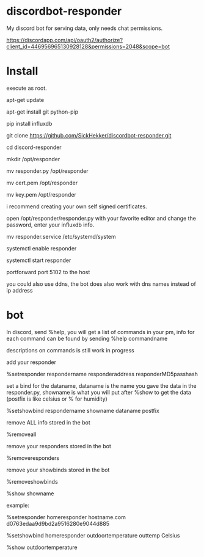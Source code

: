 # discordbot-responder
My discord bot for serving data, only needs chat permissions.

https://discordapp.com/api/oauth2/authorize?client_id=446956965130928128&permissions=2048&scope=bot
# Install
execute as root.

apt-get update

apt-get install git python-pip

pip install influxdb

git clone https://github.com/SickHekker/discordbot-responder.git

cd discord-responder

mkdir /opt/responder

mv responder.py /opt/responder

mv cert.pem /opt/responder

mv key.pem /opt/responder

i recommend creating your own self signed certificates.


open /opt/responder/responder.py with your favorite editor and change the password, enter your influxdb info.

mv responder.service /etc/systemd/system

systemctl enable  responder

systemctl start responder

portforward port 5102 to the host

you could also use ddns, the bot does also work with dns names instead of ip address

# bot
In discord, send %help, you will get a list of commands in your pm, info for each command can be found by sending %help commandname

descriptions on commands is still work in progress

add your responder

%setresponder respondername responderaddress responderMD5passhash	

set a bind for the dataname, dataname is the name you gave the data in the responder.py, showname is what you will put after %show to get the data (postfix is like celsius or % for humidity)

%setshowbind respondername showname dataname postfix		
	
remove ALL info stored in the bot

%removeall	

remove your responders stored in the bot

%removeresponders	

remove your showbinds stored in the bot

%removeshowbinds	
	
%show showname


example:

%setresponder homeresponder hostname.com d0763edaa9d9bd2a9516280e9044d885

%setshowbind homeresponder outdoortemperature outtemp Celsius

%show outdoortemperature
